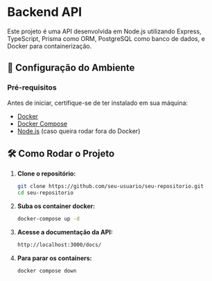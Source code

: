 # Backend API

Este projeto é uma API desenvolvida em Node.js utilizando Express, TypeScript, Prisma como ORM, PostgreSQL como banco de dados, e Docker para containerização.

## 🚀 Configuração do Ambiente

### Pré-requisitos

Antes de iniciar, certifique-se de ter instalado em sua máquina:

- [Docker](https://www.docker.com/get-started)
- [Docker Compose](https://docs.docker.com/compose/install/)
- [Node.js](https://nodejs.org/) (caso queira rodar fora do Docker)

## 🛠️ Como Rodar o Projeto

1. **Clone o repositório:**

   ```sh
   git clone https://github.com/seu-usuario/seu-repositorio.git
   cd seu-repositorio

   ```

2. **Suba os container docker:**

   ```sh
   docker-compose up -d

   ```

3. **Acesse a documentação da API:**

   ```sh
   http://localhost:3000/docs/

   ```

4. **Para parar os containers:**

   ```sh
   docker compose down
   ```
